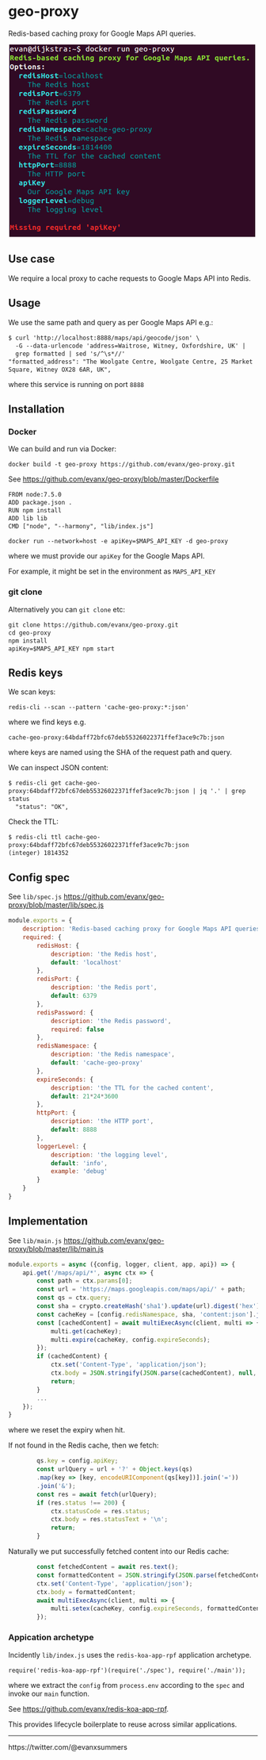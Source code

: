 
# geo-proxy

Redis-based caching proxy for Google Maps API queries.

<img src="https://raw.githubusercontent.com/evanx/geo-proxy/master/docs/readme/main.png"/>

## Use case

We require a local proxy to cache requests to Google Maps API into Redis.

## Usage

We use the same path and query as per Google Maps API e.g.:
```
$ curl 'http://localhost:8888/maps/api/geocode/json' \
  -G --data-urlencode 'address=Waitrose, Witney, Oxfordshire, UK' |
  grep formatted | sed 's/^\s*//'
"formatted_address": "The Woolgate Centre, Woolgate Centre, 25 Market Square, Witney OX28 6AR, UK",  
```
where this service is running on port `8888`

## Installation

### Docker

We can build and run via Docker:
```
docker build -t geo-proxy https://github.com/evanx/geo-proxy.git
```
See https://github.com/evanx/geo-proxy/blob/master/Dockerfile
```
FROM node:7.5.0
ADD package.json .
RUN npm install
ADD lib lib
CMD ["node", "--harmony", "lib/index.js"]
```

```
docker run --network=host -e apiKey=$MAPS_API_KEY -d geo-proxy
```
where we must provide our `apiKey` for the Google Maps API.

For example, it might be set in the environment as `MAPS_API_KEY`

### git clone

Alternatively you can `git clone` etc:
```
git clone https://github.com/evanx/geo-proxy.git
cd geo-proxy
npm install
apiKey=$MAPS_API_KEY npm start
```

## Redis keys

We scan keys:
```
redis-cli --scan --pattern 'cache-geo-proxy:*:json'
```
where we find keys e.g.
```
cache-geo-proxy:64bdaff72bfc67deb55326022371ffef3ace9c7b:json
```
where keys are named using the SHA of the request path and query.

We can inspect JSON content:
```
$ redis-cli get cache-geo-proxy:64bdaff72bfc67deb55326022371ffef3ace9c7b:json | jq '.' | grep status
  "status": "OK",
```

Check the TTL:
```
$ redis-cli ttl cache-geo-proxy:64bdaff72bfc67deb55326022371ffef3ace9c7b:json
(integer) 1814352
```

## Config spec

See `lib/spec.js` https://github.com/evanx/geo-proxy/blob/master/lib/spec.js
```javascript
module.exports = {
    description: 'Redis-based caching proxy for Google Maps API queries.',
    required: {
        redisHost: {
            description: 'the Redis host',
            default: 'localhost'
        },
        redisPort: {
            description: 'the Redis port',
            default: 6379
        },
        redisPassword: {
            description: 'the Redis password',
            required: false
        },
        redisNamespace: {
            description: 'the Redis namespace',
            default: 'cache-geo-proxy'
        },
        expireSeconds: {
            description: 'the TTL for the cached content',
            default: 21*24*3600
        },
        httpPort: {
            description: 'the HTTP port',
            default: 8888
        },
        loggerLevel: {
            description: 'the logging level',
            default: 'info',
            example: 'debug'
        }
    }
}
```

## Implementation

See `lib/main.js` https://github.com/evanx/geo-proxy/blob/master/lib/main.js
```javascript
module.exports = async ({config, logger, client, app, api}) => {
    api.get('/maps/api/*', async ctx => {
        const path = ctx.params[0];
        const url = 'https://maps.googleapis.com/maps/api/' + path;
        const qs = ctx.query;
        const sha = crypto.createHash('sha1').update(url).digest('hex');
        const cacheKey = [config.redisNamespace, sha, 'content:json'].join(':');
        const [cachedContent] = await multiExecAsync(client, multi => {
            multi.get(cacheKey);
            multi.expire(cacheKey, config.expireSeconds);
        });
        if (cachedContent) {
            ctx.set('Content-Type', 'application/json');
            ctx.body = JSON.stringify(JSON.parse(cachedContent), null, 2);
            return;
        }
        ...
    });
}
```
where we reset the expiry when hit.

If not found in the Redis cache, then we fetch:
```javascript
        qs.key = config.apiKey;
        const urlQuery = url + '?' + Object.keys(qs)
        .map(key => [key, encodeURIComponent(qs[key])].join('='))
        .join('&');
        const res = await fetch(urlQuery);
        if (res.status !== 200) {
            ctx.statusCode = res.status;
            ctx.body = res.statusText + '\n';
            return;
        }
```

Naturally we put successfully fetched content into our Redis cache:
```javascript
        const fetchedContent = await res.text();
        const formattedContent = JSON.stringify(JSON.parse(fetchedContent), null, 2);
        ctx.set('Content-Type', 'application/json');
        ctx.body = formattedContent;
        await multiExecAsync(client, multi => {
            multi.setex(cacheKey, config.expireSeconds, formattedContent);
        });
```

### Appication archetype

Incidently `lib/index.js` uses the `redis-koa-app-rpf` application archetype.
```
require('redis-koa-app-rpf')(require('./spec'), require('./main'));
```
where we extract the `config` from `process.env` according to the `spec` and invoke our `main` function.

See https://github.com/evanx/redis-koa-app-rpf.

This provides lifecycle boilerplate to reuse across similar applications.

<hr>
https://twitter.com/@evanxsummers
